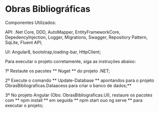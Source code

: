 ﻿# Obras Bibliográficas

Componentes Utilizados:

API: .Net Core, DDD, AutoMapper, EntityFrameworkCore, DepedencyInjection, Logger, Migrations, Swagger, Repository Pattern, SqLite, Fluent API;

UI: Angular8, bootstrap,loading-bar, HttpClient;

Para executar o projeto corretamente, siga as instruções abaixo:

1º Restaute os pacotes ** Nuget ** do projeto .NET;

2º Execute o comando ** Update-Database ** apontandos para o projeto ObrasBibliograficas.Dataacess para criar o banco de dados;**

3º No projeto Angular (Obs: ObrasBibliograficas.UI), restaure os pacotes com ** npm install ** em seguida ** npm start ouo ng serve ** para executar o projeto;


